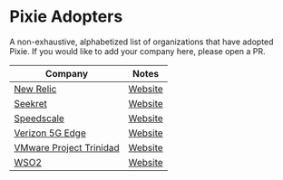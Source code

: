 # Pixie Adopters

A non-exhaustive, alphabetized list of organizations that have adopted Pixie. If you would like to add
your company here, please open a PR.

| Company                                           |  Notes                                                                                                               |
| ------------------------------------------------  | :-----------------------------------------------------------------------------------------------------------------:  |
| [New Relic](https://newrelic.com/)                | [Website](https://newrelic.com/platform/kubernetes-pixie)                                                            |
| [Seekret](https://seekret.io)                     | [Website](https://www.seekret.io/product)                                                                            |
| [Speedscale](https://speedscale.com/)             | [Website](https://speedscale.com/kubernetes/)
| [Verizon 5G Edge](https://www.verizon.com/5gedge/) | [Website](https://github.com/newrelic-experimental/vz-newrelic-5g-edge) |
| [VMware Project Trinidad](https://www.vmware.com/) | [Website](https://octo.vmware.com/project-trinidad/) |
| [WSO2](https://wso2.com/)                          | [Website](https://choreo.dev/) |
